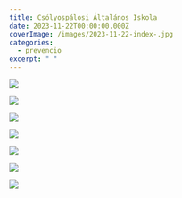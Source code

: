 ```yaml
---
title: Csólyospálosi Általános Iskola
date: 2023-11-22T00:00:00.000Z
coverImage: /images/2023-11-22-index-.jpg
categories:
  - prevencio
excerpt: " "
---
```

![](/images/2023-11-22-1.jpg)

![](/images/2023-11-22-2.jpg)

![](/images/2023-11-22-3.jpg)

![](/images/2023-11-22-4.jpg)

![](/images/2023-11-22-5.jpg)

![](/images/2023-11-22-6.jpg)

![](/images/2023-11-22-7.jpg)
